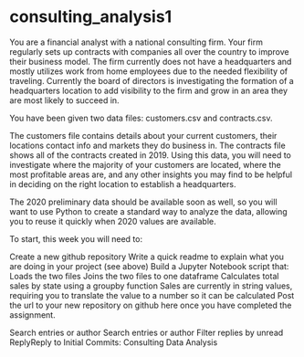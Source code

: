 # consulting_analysis1

You are a financial analyst with a national consulting firm. Your firm regularly sets up contracts with companies all over the country to improve their business model. The firm currently does not have a headquarters and mostly utilizes work from home employees due to the needed flexibility of traveling. Currently the board of directors is investigating the formation of a headquarters location to add visibility to the firm and grow in an area they are most likely to succeed in.

You have been given two data files: customers.csv and contracts.csv.

The customers file contains details about your current customers, their locations contact info and markets they do business in. The contracts file shows all of the contracts created in 2019. Using this data, you will need to investigate where the majority of your customers are located, where the most profitable areas are, and any other insights you may find to be helpful in deciding on the right location to establish a headquarters.

The 2020 preliminary data should be available soon as well, so you will want to use Python to create a standard way to analyze the data, allowing you to reuse it quickly when 2020 values are available.

To start, this week you will need to:

Create a new github repository
Write a quick readme to explain what you are doing in your project (see above)
Build a Jupyter Notebook script that:
Loads the two files
Joins the two files to one dataframe
Calculates total sales by state using a groupby function
Sales are currently in string values, requiring you to translate the value to a number so it can be calculated
Post the url to your new repository on github here once you have completed the assignment.

Search entries or author
Search entries or author
 Filter replies by unread      
 ReplyReply to Initial Commits: Consulting Data Analysis
